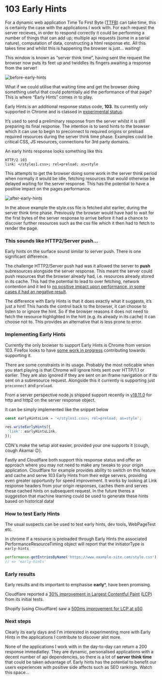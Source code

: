 # 103 Early Hints

For a dynamic web application Time To First Byte ([TTFB](https://web.dev/ttfb/)) can take time, this is certainly the case with the applications I work with. For each request the server recieves, in order to respond correctly it could be performing a number of things that can add up; multiple api requests (some in a serial nature), computation of data, constructing a html response etc. All this takes time and whilst this is happening the browser is just… waiting!

This window is known as “server think time”, having sent the request the browser now puts its feet up and twiddles its fingers awaiting a response from the server!


![before-early-hints](https://user-images.githubusercontent.com/5073300/208551694-15b9ed7c-dc8c-498a-bbfd-1aa2d9441159.png)

What if we could utilise that waiting time and get the browser doing something useful that could potentially aid the performance of that page? This is where “Early Hints” comes in to play.

Early Hints is an additional response status code, **103**. Its currently only supported in Chrome and is classed in [experimental status](https://developer.mozilla.org/en-US/docs/MDN/Writing_guidelines/Experimental_deprecated_obsolete#experimental).

It’s used to send a preliminary response from the server whilst it is still preparing its final response. The intention is to send hints to the browser which it can use to begin to preconnect to required origins or preload required resources during the server think time phase. Examples could be critical CSS, JS resources, connections for 3rd party domains.


An early hints response looks something like this

```
HTTP/2 103
link: </styles1.css>; rel=preload; as=style
```

This attempts to get the browser doing some work in the server think period when normally it would be idle, fetching resources that would otherwise be delayed waiting for the server response. This has the potential to have a positive impact on the pages performance.

![after-early-hints](https://user-images.githubusercontent.com/5073300/208553166-db900b3f-8bde-4975-98e9-ae95d231d86e.png)

In the above example the style.css file is fetched alot earlier, during the server think time phase. Previously the browser would have had to wait for the first bytes of the server response to arrive before it had a chance to discover further resources such as the css file which it then had to fetch to render the page.

### This sounds like HTTP2/Server push...
Early hints on the surface sound similar to server push. There is one significant difference.

The challenge HTTP2/Server push had was it allowed the server to **push** subresources alongside the server response. This meant the server could push resources that the browser already had, i.e. resources already stored in its cache. This had the potential to lead to over fetching, network contention and it led to [no positive impact upon performance, in some cases it had an negative result](https://developer.chrome.com/blog/removing-push/).

The difference with Early Hints is that it does exactly what it suggests, it’s just a hint! This hands the control back to the browser, it can choose to listen to or ignore the hint. So if the browser reasons it does not need to fetch the resource highlighted in the hint (e.g. its already in its cache) it can choose not to. This provides an alternative that is less prone to error.

### Implementing Early Hints
Currently the only browser to support Early Hints is Chrome from version 103. Firefox looks to have [some work in progress](https://bugzilla.mozilla.org/show_bug.cgi?id=1407355)
 contributing towards supporting it.
 
There are some constraints in its usage. Probably the most noticable when you start playing is that Chrome will ignore hints sent over HTTP/1.1 or earlier. They are also ignored if they are sent on an iframe navigation or if its sent on a subresource request. Alongside this it currently is supporting just `preconnect` and `preload`.

From a server perspective node.js shipped support recently in [v18.11.0](https://nodejs.org/en/blog/release/v18.11.0/) for http and http2 on the server response object.

It can be simply implemented like the snippet below

```javascript
const earlyHintsLink = '</styles1.css>; rel=preload; as=style';

res.writeEarlyHints({
 'link': earlyHintsLink,
});
```

CDN's make the setup alot easier, provided your one supports it (cough, cough Akamai :wink:).

Fastly and Cloudflare both support this response status and offer an approach where you may not need to make any tweaks to your origin application. Cloudflare for example provides ability to switch on this feature and cache and serve 103 Early Hints from their edge servers, providing even greater opportunity for speed improvement. It works by looking at Link response headers from your origin responses, caches them and serves these cached hints on subsequent request. In the future theres a suggestion that machine learning could be used to generate these hints based on historical data!


### How to test Early Hints

The usual suspects can be used to test early hints, dev tools, WebPageTest etc.

In chrome If a resource is preloaded through Early Hints the associated PerformanceResourceTiming object will report that the initiatorType is `early-hints`

```javascript
performance.getEntriesByName('https://www.example-site.com/style.css')[0].initiatorType
// => 'early-hints'
```

### Early results
Early results and its important to emphasise **early***, have been promising. 

Cloudflare reported a [30% improvement in Largest Contentful Paint](https://blog.cloudflare.com/early-hints/) ([LCP](https://web.dev/lcp/)) from its initial tests.

Shopify (using Cloudflare) saw a [500ms improvement for LCP at p50](https://twitter.com/colinbendell/status/1539322190541295616).

### Next steps
Clearly its early days and I'm interested in experimenting more with Early Hints in the applications I contribute to discover alot more. 

None of the applications I work with in the day-to-day can return a 200 response immediatley. They are dynamic, personalised applications with a decent number of api dependencies, so there is a lot of **server think time** that could be taken advantage of. Early hints has the potential to benefit our users experiences with positive side affects such as SEO rankings. Watch this space...


